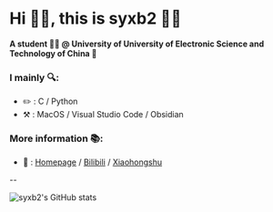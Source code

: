 # Hi 👋🏻, this is syxb2 🙋🏻

**A student 🧑🏻 @ University of University of Electronic Science and Technology of China 🏫**

### I mainly 🔍:

* ✏️ : C / Python
* ⚒️ : MacOS / Visual Studio Code / Obsidian

### More information 📚:

* 🔗 : [Homepage](https://syxb2.github.io) / [Bilibili](https://space.bilibili.com/24550465) / [Xiaohongshu](https://www.xiaohongshu.com/user/profile/63caa3bd0000000026006cf2)

<!--
[![Top Langs](https://github-readme-stats.vercel.app/api/top-langs/?username=syxb2&layout=compact&theme=tokyonight)](https://github.com/anuraghazra/github-readme-stats)

***

> Technology alone is not enough. It's technology married with liberal arts married with humanities that makes our heart sing. -- Steve Jobs
-->

--

![syxb2's GitHub stats](https://github-readme-stats.vercel.app/api?username=syxb2&show_icons=true&theme=tokyonight)

<!--
**syxb2/syxb2** is a ✨ _special_ ✨ repository because its `README.md` (this file) appears on your GitHub profile.

Here are some ideas to get you started:

- 🔭 I’m currently working on ...
- 🌱 I’m currently learning ...
- 👯 I’m looking to collaborate on ...
- 🤔 I’m looking for help with ...
- 💬 Ask me about ...
- 📫 How to reach me: ...
- 😄 Pronouns: ...
- ⚡ Fun fact: ...
-->
